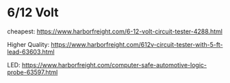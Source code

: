 # 6/12 Volt
cheapest:
https://www.harborfreight.com/6-12-volt-circuit-tester-4288.html

Higher Quality:
https://www.harborfreight.com/612v-circuit-tester-with-5-ft-lead-63603.html

LED:
https://www.harborfreight.com/computer-safe-automotive-logic-probe-63597.html
